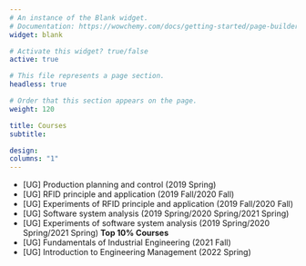 ```yaml
---
# An instance of the Blank widget.
# Documentation: https://wowchemy.com/docs/getting-started/page-builder/
widget: blank

# Activate this widget? true/false
active: true

# This file represents a page section.
headless: true

# Order that this section appears on the page.
weight: 120

title: Courses
subtitle: 

design:
columns: "1"
---
```


- [UG] Production planning and control (2019 Spring)
- [UG] RFID principle and application (2019 Fall/2020 Fall)
- [UG] Experiments of RFID principle and application (2019 Fall/2020 Fall)
- [UG] Software system analysis (2019 Spring/2020 Spring/2021 Spring)
- [UG] Experiments of software system analysis (2019 Spring/2020 Spring/2021 Spring) **Top 10% Courses**
- [UG] Fundamentals of Industrial Engineering (2021 Fall)
- [UG] Introduction to Engineering Management (2022 Spring)
